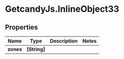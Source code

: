# GetcandyJs.InlineObject33

## Properties

Name | Type | Description | Notes
------------ | ------------- | ------------- | -------------
**zones** | **[String]** |  | 


